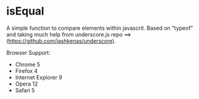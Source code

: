 isEqual
=======

A simple function to compare elements within javascrit. 
Based on "typeof" and taking much help from underscore.js repo ==> (https://github.com/jashkenas/underscore).

Browser Support:
* Chrome 5
* Firefox 4
* Internet Explorer 9
* Opera 12
* Safari 5